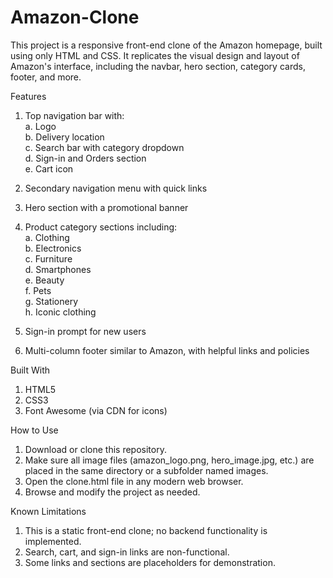 # Amazon-Clone
This project is a responsive front-end clone of the Amazon homepage, built using only HTML and CSS. It replicates the visual design and layout of Amazon's interface, including the navbar, hero section, category cards, footer, and more.

Features

1. Top navigation bar with:  
   a. Logo  
   b. Delivery location  
   c. Search bar with category dropdown  
   d. Sign-in and Orders section  
   e. Cart icon

2. Secondary navigation menu with quick links

3. Hero section with a promotional banner

4. Product category sections including:  
   a. Clothing  
   b. Electronics  
   c. Furniture  
   d. Smartphones  
   e. Beauty  
   f. Pets  
   g. Stationery  
   h. Iconic clothing

5. Sign-in prompt for new users

6. Multi-column footer similar to Amazon, with helpful links and policies

Built With

1. HTML5  
2. CSS3  
3. Font Awesome (via CDN for icons)

How to Use

1. Download or clone this repository.
2. Make sure all image files (amazon_logo.png, hero_image.jpg, etc.) are placed in the same directory or a subfolder named images.
3. Open the clone.html file in any modern web browser.
4. Browse and modify the project as needed.

Known Limitations

1. This is a static front-end clone; no backend functionality is implemented.
2. Search, cart, and sign-in links are non-functional.
3. Some links and sections are placeholders for demonstration.

